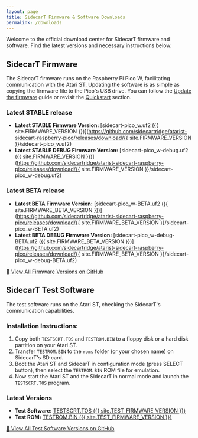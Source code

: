 ```yaml
---
layout: page
title: SidecarT Firmware & Software Downloads
permalink: /downloads
---
```


Welcome to the official download center for SidecarT firmware and software. Find the latest versions and necessary instructions below.

## SidecarT Firmware

The SidecarT firmware runs on the Raspberry Pi Pico W, facilitating communication with the Atari ST. Updating the software is as simple as copying the firmware file to the Pico's USB drive. You can follow the [Update the firmware](https://docs.sidecartridge.com/how_to/#update-the-firmware) guide or revisit the [Quickstart](/quickstart) section.


### Latest STABLE release
- **Latest STABLE Firmware Version:** [sidecart-pico_w.uf2 ({{ site.FIRMWARE_VERSION }})](https://github.com/sidecartridge/atarist-sidecart-raspberry-pico/releases/download/{{ site.FIRMWARE_VERSION }}/sidecart-pico_w.uf2)
- **Latest STABLE DEBUG Firmware Version:** [sidecart-pico_w-debug.uf2 ({{ site.FIRMWARE_VERSION }})](https://github.com/sidecartridge/atarist-sidecart-raspberry-pico/releases/download/{{ site.FIRMWARE_VERSION }}/sidecart-pico_w-debug.uf2)

### Latest BETA release
- **Latest BETA Firmware Version:** [sidecart-pico_w-BETA.uf2 ({{ site.FIRMWARE_BETA_VERSION }})](https://github.com/sidecartridge/atarist-sidecart-raspberry-pico/releases/download/{{ site.FIRMWARE_BETA_VERSION }}/sidecart-pico_w-BETA.uf2)
- **Latest BETA DEBUG Firmware Version:** [sidecart-pico_w-debug-BETA.uf2 ({{ site.FIRMWARE_BETA_VERSION }})](https://github.com/sidecartridge/atarist-sidecart-raspberry-pico/releases/download/{{ site.FIRMWARE_BETA_VERSION }}/sidecart-pico_w-debug-BETA.uf2)


[🔗 View All Firmware Versions on GitHub](https://github.com/sidecartridge/atarist-sidecart-raspberry-pico/releases)

## SidecarT Test Software

The test software runs on the Atari ST, checking the SidecarT's communication capabilities. 

### Installation Instructions:
1. Copy both `TESTSCRT.TOS` and `TESTROM.BIN` to a floppy disk or a hard disk partition on your Atari ST.
2. Transfer `TESTROM.BIN` to the `roms` folder (or your chosen name) on SidecarT's SD card.
3. Boot the Atari ST and SidecarT in configuration mode (press SELECT button), then select the `TESTROM.BIN` ROM file for emulation.
4. Now start the Atari ST and the SidecarT in normal mode and launch the `TESTSCRT.TOS` program.

### Latest Versions
- **Test Software:** [TESTSCRT.TOS ({{ site.TEST_FIRMWARE_VERSION }})](https://github.com/sidecartridge/atarist-sidecart-test-rom/releases/download/v0.0.3/TESTSCRT.TOS)
- **Test ROM:** [TESTROM.BIN ({{ site.TEST_FIRMWARE_VERSION }})](https://github.com/sidecartridge/atarist-sidecart-test-rom/releases/download/v0.0.3/TESTROM.BIN)

[🔗 View All Test Software Versions on GitHub](https://github.com/sidecartridge/atarist-sidecart-test-rom/releases)
